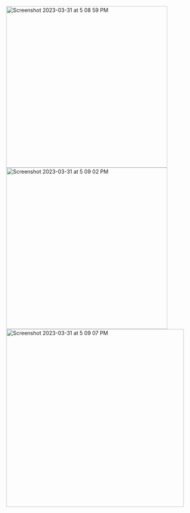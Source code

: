 <img width="431" alt="Screenshot 2023-03-31 at 5 08 59 PM" src="https://user-images.githubusercontent.com/121867955/229111151-d1338c76-345c-473f-9ac8-768aa8a992cd.png">
<img width="431" alt="Screenshot 2023-03-31 at 5 09 02 PM" src="https://user-images.githubusercontent.com/121867955/229111193-0da3cc53-9c56-495e-8b20-c7d796e5c9d0.png">
<img width="475" alt="Screenshot 2023-03-31 at 5 09 07 PM" src="https://user-images.githubusercontent.com/121867955/229111215-1aafaa12-88cb-4ab1-bcb4-b884071c3f4d.png">
